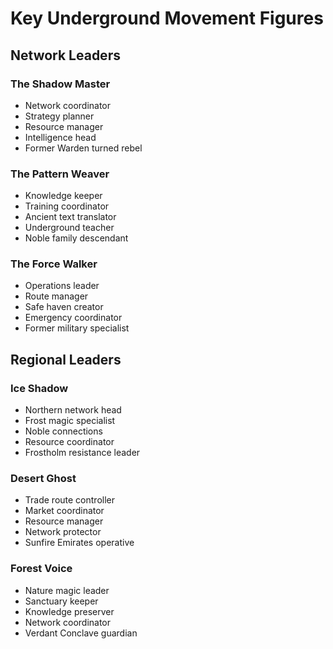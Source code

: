 # Key Underground Movement Figures

## Network Leaders

### The Shadow Master
- Network coordinator
- Strategy planner
- Resource manager
- Intelligence head
- Former Warden turned rebel

### The Pattern Weaver
- Knowledge keeper
- Training coordinator
- Ancient text translator
- Underground teacher
- Noble family descendant

### The Force Walker
- Operations leader
- Route manager
- Safe haven creator
- Emergency coordinator
- Former military specialist

## Regional Leaders

### Ice Shadow
- Northern network head
- Frost magic specialist
- Noble connections
- Resource coordinator
- Frostholm resistance leader

### Desert Ghost
- Trade route controller
- Market coordinator
- Resource manager
- Network protector
- Sunfire Emirates operative

### Forest Voice
- Nature magic leader
- Sanctuary keeper
- Knowledge preserver
- Network coordinator
- Verdant Conclave guardian
